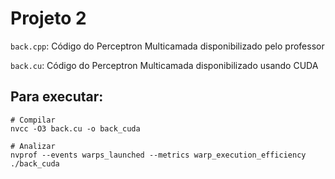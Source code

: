 # Projeto 2

`back.cpp`: Código do Perceptron Multicamada disponibilizado pelo professor

`back.cu`: Código do Perceptron Multicamada disponibilizado usando CUDA

## Para executar:

```
# Compilar
nvcc -O3 back.cu -o back_cuda

# Analizar
nvprof --events warps_launched --metrics warp_execution_efficiency ./back_cuda
```